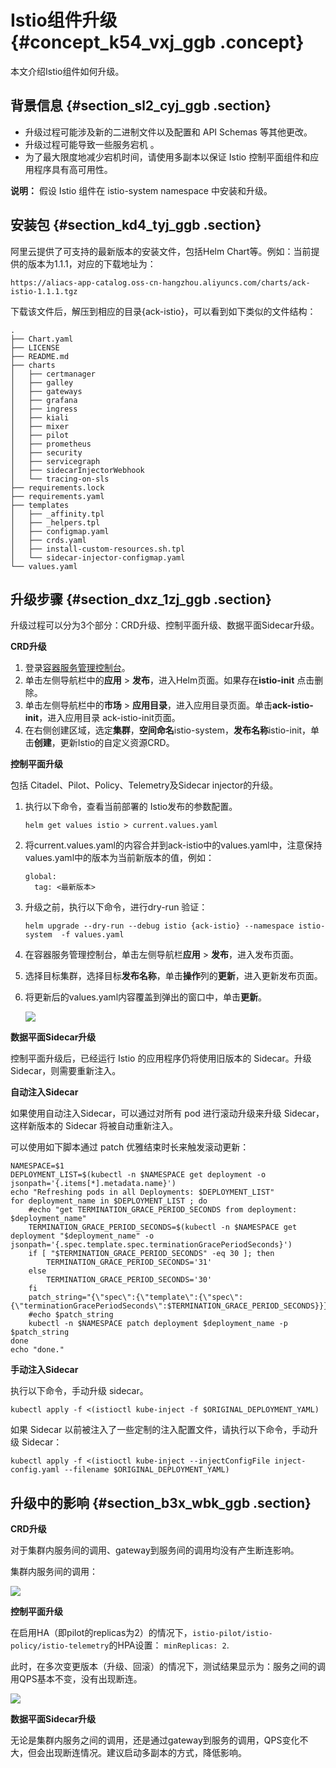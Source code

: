 # Istio组件升级 {#concept_k54_vxj_ggb .concept}

本文介绍Istio组件如何升级。

## 背景信息 {#section_sl2_cyj_ggb .section}

-   升级过程可能涉及新的二进制文件以及配置和 API Schemas 等其他更改。
-   升级过程可能导致一些服务宕机 。
-   为了最大限度地减少宕机时间，请使用多副本以保证 Istio 控制平面组件和应用程序具有高可用性。

**说明：** 假设 Istio 组件在 istio-system namespace 中安装和升级。

## 安装包 {#section_kd4_tyj_ggb .section}

阿里云提供了可支持的最新版本的安装文件，包括Helm Chart等。例如：当前提供的版本为1.1.1，对应的下载地址为：

```
https://aliacs-app-catalog.oss-cn-hangzhou.aliyuncs.com/charts/ack-istio-1.1.1.tgz
```

下载该文件后，解压到相应的目录\{ack-istio\}，可以看到如下类似的文件结构：

```
.
├── Chart.yaml
├── LICENSE
├── README.md
├── charts
│   ├── certmanager
│   ├── galley
│   ├── gateways
│   ├── grafana
│   ├── ingress
│   ├── kiali
│   ├── mixer
│   ├── pilot
│   ├── prometheus
│   ├── security
│   ├── servicegraph
│   ├── sidecarInjectorWebhook
│   └── tracing-on-sls
├── requirements.lock
├── requirements.yaml
├── templates
│   ├── _affinity.tpl
│   ├── _helpers.tpl
│   ├── configmap.yaml
│   ├── crds.yaml
│   ├── install-custom-resources.sh.tpl
│   └── sidecar-injector-configmap.yaml
└── values.yaml
```

## 升级步骤 {#section_dxz_1zj_ggb .section}

升级过程可以分为3个部分：CRD升级、控制平面升级、数据平面Sidecar升级。

**CRD升级**

1.  登录[容器服务管理控制台](https://cs.console.aliyun.com)。
2.  单击左侧导航栏中的**应用** \> **发布**，进入Helm页面。如果存在**istio-init** 点击删除。
3.  单击左侧导航栏中的**市场** \> **应用目录**，进入应用目录页面。单击**ack-istio-init**，进入应用目录 ack-istio-init页面。
4.  在右侧创建区域，选定**集群**，**空间命名**istio-system，**发布名称**istio-init，单击**创建**，更新Istio的自定义资源CRD。

**控制平面升级**

包括 Citadel、Pilot、Policy、Telemetry及Sidecar injector的升级。

1.  执行以下命令，查看当前部署的 Istio发布的参数配置。

    ```
    helm get values istio > current.values.yaml
    ```

2.  将current.values.yaml的内容合并到ack-istio中的values.yaml中，注意保持values.yaml中的版本为当前新版本的值，例如：

    ```
    global:
      tag: <最新版本>
    ```

3.  升级之前，执行以下命令，进行dry-run 验证：

    ```
    helm upgrade --dry-run --debug istio {ack-istio} --namespace istio-system  -f values.yaml
    ```

4.  在容器服务管理控制台，单击左侧导航栏**应用** \> **发布**，进入发布页面。
5.  选择目标集群，选择目标**发布名称**，单击**操作**列的**更新**，进入更新发布页面。
6.  将更新后的values.yaml内容覆盖到弹出的窗口中，单击**更新**。

    ![](http://static-aliyun-doc.oss-cn-hangzhou.aliyuncs.com/assets/img/83226/155788397435271_zh-CN.png)


**数据平面Sidecar升级**

控制平面升级后，已经运行 Istio 的应用程序仍将使用旧版本的 Sidecar。升级Sidecar，则需要重新注入。

**自动注入Sidecar**

如果使用自动注入Sidecar，可以通过对所有 pod 进行滚动升级来升级 Sidecar，这样新版本的 Sidecar 将被自动重新注入。

可以使用如下脚本通过 patch 优雅结束时长来触发滚动更新：

```
NAMESPACE=$1
DEPLOYMENT_LIST=$(kubectl -n $NAMESPACE get deployment -o jsonpath='{.items[*].metadata.name}')
echo "Refreshing pods in all Deployments: $DEPLOYMENT_LIST"
for deployment_name in $DEPLOYMENT_LIST ; do
    #echo "get TERMINATION_GRACE_PERIOD_SECONDS from deployment: $deployment_name"
    TERMINATION_GRACE_PERIOD_SECONDS=$(kubectl -n $NAMESPACE get deployment "$deployment_name" -o jsonpath='{.spec.template.spec.terminationGracePeriodSeconds}')
    if [ "$TERMINATION_GRACE_PERIOD_SECONDS" -eq 30 ]; then
        TERMINATION_GRACE_PERIOD_SECONDS='31'
    else
        TERMINATION_GRACE_PERIOD_SECONDS='30'
    fi
    patch_string="{\"spec\":{\"template\":{\"spec\":{\"terminationGracePeriodSeconds\":$TERMINATION_GRACE_PERIOD_SECONDS}}}}"
    #echo $patch_string
    kubectl -n $NAMESPACE patch deployment $deployment_name -p $patch_string
done
echo "done."
```

**手动注入Sidecar**

执行以下命令，手动升级 sidecar。

```
kubectl apply -f <(istioctl kube-inject -f $ORIGINAL_DEPLOYMENT_YAML)
```

如果 Sidecar 以前被注入了一些定制的注入配置文件，请执行以下命令，手动升级 Sidecar：

```
kubectl apply -f <(istioctl kube-inject --injectConfigFile inject-config.yaml --filename $ORIGINAL_DEPLOYMENT_YAML)
```

## 升级中的影响 {#section_b3x_wbk_ggb .section}

**CRD升级**

对于集群内服务间的调用、gateway到服务间的调用均没有产生断连影响。

集群内服务间的调用：

![](http://static-aliyun-doc.oss-cn-hangzhou.aliyuncs.com/assets/img/83226/155788397435273_zh-CN.png)

**控制平面升级**

在启用HA（即pilot的replicas为2）的情况下，`istio-pilot/istio-policy/istio-telemetry`的HPA设置： `minReplicas: 2`.

此时，在多次变更版本（升级、回滚）的情况下，测试结果显示为：服务之间的调用QPS基本不变，没有出现断连。

![](http://static-aliyun-doc.oss-cn-hangzhou.aliyuncs.com/assets/img/83226/155788397435274_zh-CN.png)

**数据平面Sidecar升级**

无论是集群内服务之间的调用，还是通过gateway到服务的调用，QPS变化不大，但会出现断连情况。建议启动多副本的方式，降低影响。

